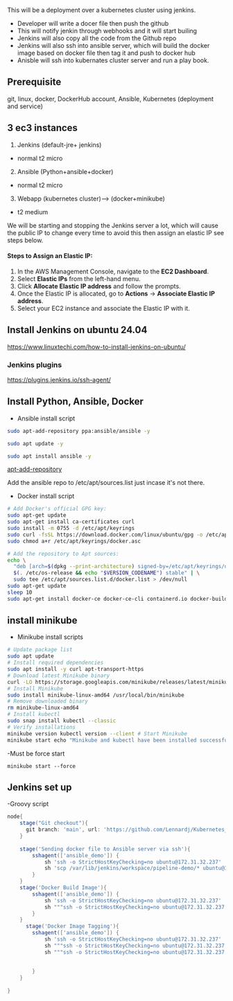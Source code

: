 <!-- FROM centos:latest
# LABEL key="value"
RUN yum install -y httpd \
    zip \
    unzip
ADD https://www.free-css.com/assets/files/free-css-templates/download/page291/elearning.zip /var/www/html
WORKDIR /var/www/html
RUN unzip photogenic.zip
RUN cp -rvf photogenic/* .
RUN rm -rf photogenic photogenic.zip
COPY index.html /var/www/html
EXPOSE 80
CMD ["/usr/sbin/httpd","-D","FOREGROUND"]
EXPOSE 80 22 -->



This will be a deployment over a kubernetes cluster using jenkins.
- Developer will write a docer file then push the github
- This will notify jenkin through webhooks and it will start builing
- Jenkins will also copy all the code from the Github repo
- Jenkins will also ssh into ansible server, which will build the docker image based on docker file then tag it and push to docker hub
- Anisble will ssh into kubernates cluster server and run a play book.

## Prerequisite
git, linux, docker, DockerHub account, Ansible, Kubernetes (deployment and service)

## 3 ec3 instances

1. Jenkins (default-jre+ jenkins)
- normal t2 micro
2. Ansible (Python+ansible+docker)
- normal t2 micro
3. Webapp (kubernetes cluster)--> (docker+minikube)
- t2 medium

We will be starting and stopping the Jenkins server a lot, which will cause the public IP to change every time to avoid this then assign an elastic IP see steps below.
#### **Steps to Assign an Elastic IP:**

1. In the AWS Management Console, navigate to the **EC2 Dashboard**.
2. Select **Elastic IPs** from the left-hand menu.
3. Click **Allocate Elastic IP address** and follow the prompts.
4. Once the Elastic IP is allocated, go to **Actions** → **Associate Elastic IP address**.
5. Select your EC2 instance and associate the Elastic IP with it.
## Install Jenkins on ubuntu 24.04
https://www.linuxtechi.com/how-to-install-jenkins-on-ubuntu/

### Jenkins plugins
https://plugins.jenkins.io/ssh-agent/

## Install Python, Ansible, Docker

- Ansible install script
```bash
sudo apt-add-repository ppa:ansible/ansible -y

sudo apt update -y

sudo apt install ansible -y
```

[apt-add-repository](https://manpages.debian.org/unstable/software-properties-common/apt-add-repository.1.en.html)

Add the ansible repo to /etc/apt/sources.list just incase it's not there.

- Docker install script
```bash
# Add Docker's official GPG key:
sudo apt-get update
sudo apt-get install ca-certificates curl
sudo install -m 0755 -d /etc/apt/keyrings
sudo curl -fsSL https://download.docker.com/linux/ubuntu/gpg -o /etc/apt/keyrings/docker.asc
sudo chmod a+r /etc/apt/keyrings/docker.asc

# Add the repository to Apt sources:
echo \
  "deb [arch=$(dpkg --print-architecture) signed-by=/etc/apt/keyrings/docker.asc] https://download.docker.com/linux/ubuntu \
  $(. /etc/os-release && echo "$VERSION_CODENAME") stable" | \
  sudo tee /etc/apt/sources.list.d/docker.list > /dev/null
sudo apt-get update
sleep 10
sudo apt-get install docker-ce docker-ce-cli containerd.io docker-buildx-plugin docker-compose-plugin


```

## install minikube
- Minikube install scripts
```bash
# Update package list 
sudo apt update 
# Install required dependencies 
sudo apt install -y curl apt-transport-https 
# Download latest Minikube binary 
curl -LO https://storage.googleapis.com/minikube/releases/latest/minikube-linux-amd64 
# Install Minikube 
sudo install minikube-linux-amd64 /usr/local/bin/minikube 
# Remove downloaded binary 
rm minikube-linux-amd64 
# Install kubectl 
sudo snap install kubectl --classic 
# Verify installations 
minikube version kubectl version --client # Start Minikube 
minikube start echo "Minikube and kubectl have been installed successfully." echo "Minikube cluster is now running. You can access the dashboard with: minikube dashboard"
```

-Must be force start
```
minikube start --force
```

## Jenkins set up

-Groovy script
```groovy
node{
    stage("Git checkout"){
      git branch: 'main', url: 'https://github.com/Lennardj/Kubernetes_project_1.git'  
    }
    
    stage('Sending docker file to Ansible server via ssh'){
        sshagent(['ansible_demo']) {
            sh 'ssh -o StrictHostKeyChecking=no ubuntu@172.31.32.237'
            sh 'scp /var/lib/jenkins/workspace/pipeline-demo/* ubuntu@172.31.32.237:/home/ubuntu'
        }
    }
    stage('Docker Build Image'){
        sshagent(['ansible_demo']) {
            sh 'ssh -o StrictHostKeyChecking=no ubuntu@172.31.32.237'
            sh """ssh -o StrictHostKeyChecking=no ubuntu@172.31.32.237 docker image build -t ${JOB_NAME}:v1.${BUILD_ID} ."""
        }
    }
      stage('Docker Image Tagging'){
        sshagent(['ansible_demo']) {
            sh 'ssh -o StrictHostKeyChecking=no ubuntu@172.31.32.237'
            sh """ssh -o StrictHostKeyChecking=no ubuntu@172.31.32.237 docker image tag ${JOB_NAME}:v1.${BUILD_ID} lennardjohn/${JOB_NAME}:v1.${BUILD_ID}  """
            sh """ssh -o StrictHostKeyChecking=no ubuntu@172.31.32.237 docker image tag ${JOB_NAME}:v1.${BUILD_ID} lennardjohn/${JOB_NAME}:latest  """
        
            
        }
    }
    
}
```

